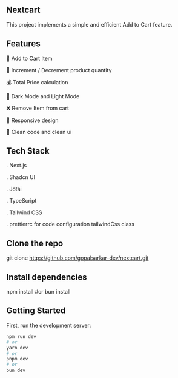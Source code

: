 ## Nextcart

This project implements a simple and efficient Add to Cart feature.

## Features

🛒 Add to Cart Item

🔁 Increment / Decrement product quantity

💰 Total Price calculation

🌙 Dark Mode and Light Mode

❌ Remove Item from cart

📱 Responsive design

🧹 Clean code and clean ui

## Tech Stack

. Next.js

. Shadcn UI

. Jotai

. TypeScript

. Tailwind CSS

. prettierrc for code configuration tailwindCss class

## Clone the repo

git clone https://github.com/gopalsarkar-dev/nextcart.git

## Install dependencies

npm install
#or
bun install

## Getting Started

First, run the development server:

```bash
npm run dev
# or
yarn dev
# or
pnpm dev
# or
bun dev
```
